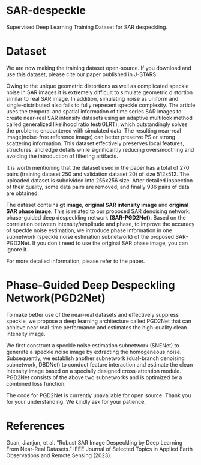 # SAR-despeckle
Supervised Deep Learning Training Dataset for SAR despeckling. 

# Dataset 
We are now making the training dataset open-source. If you download and use this dataset, please cite our paper published in J-STARS.

Owing to the unique geometric distortions as well as complicated speckle noise in SAR images it is extremely difficult to simulate geometric distortion similar to real SAR image. In addition, simulating noise as uniform and single-distributed also fails to fully represent speckle complexity. The article uses the temporal and spatial information of time series SAR images to create near-real SAR intensity datasets using an adaptive multilook method called generalized likelihood ratio test(GLRT), which outstandingly solves the problems encountered with simulated data. The resulting near-real image(noise-free reference image) can better preserve PS or strong scattering information. This dataset effectively preserves local features, structures, and edge details while significantly reducing oversmoothing and avoiding the introduction of filtering artifacts. 

It is worth mentioning that the dataset used in the paper has a total of 270 pairs (training dataset 250 and validation dataset 20) of size 512x512. The uploaded dataset is subdivided into 256x256 size. After detailed inspection of their quality, some data pairs are removed, and finally 936 pairs of data are obtained.

The dataset contains **gt image**, **original SAR intensity image** and **original SAR phase image**. This is related to our proposed SAR denoising network: phase-guided deep despeckling network **(SAR-PGD2Net)**. Based on the correlation between intensity/amplitude and phase, to improve the accuracy of speckle noise estimation, we introduce phase information in one subnetwork (speckle noise estimation subnetwork) of the proposed SAR-PGD2Net. If you don't need to use the original SAR phase image, you can ignore it.

For more detailed information, please refer to the paper.

# Phase-Guided Deep Despeckling Network(PGD2Net)
To make better use of the near-real datasets and effectively suppress speckle, we propose a deep learning architecture called PGD2Net that can achieve near real-time performance and estimates the high-quality clean intensity image. 

We first construct a speckle noise estimation subnetwork (SNENet) to generate a speckle noise image by extracting the homogeneous noise. Subsequently, we establish another subnetwork (dual-branch denoising subnetwork, DBDNet) to conduct feature interaction and estimate the clean intensity image based on a specially designed cross-attention module. PGD2Net consists of the above two subnetworks and is optimized by a combined loss function.

The code for PGD2Net is currently unavailable for open source. Thank you for your understanding. We kindly ask for your patience.

# References
Guan, Jianjun, et al. "Robust SAR Image Despeckling by Deep Learning From Near-Real Datasets." IEEE Journal of Selected Topics in Applied Earth Observations and Remote Sensing (2023).
